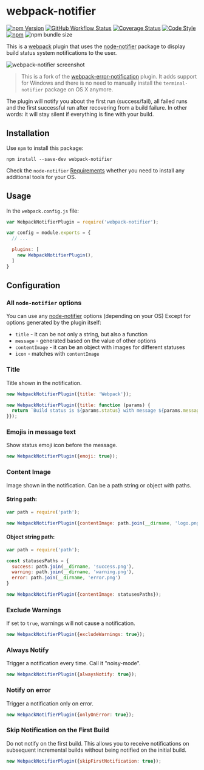 # webpack-notifier

[![npm Version](https://img.shields.io/npm/v/webpack-notifier.svg)](https://www.npmjs.com/package/webpack-notifier)
[![GitHub Workflow Status](https://github.com/Turbo87/webpack-notifier/workflows/CI/badge.svg)](https://github.com/Turbo87/webpack-notifier/actions?query=workflow:CI)
[![Coverage Status](https://coveralls.io/repos/github/Turbo87/webpack-notifier/badge.svg)](https://coveralls.io/github/Turbo87/webpack-notifier?branch=master)
[![Code Style](https://badgen.net/badge/code%20style/Airbnb/007ec6?icon=airbnb)](https://github.com/airbnb/javascript)  
[![npm](https://img.shields.io/npm/dm/webpack-notifier)](https://www.npmjs.com/package/webpack-notifier)
![npm bundle size](https://img.shields.io/bundlephobia/minzip/webpack-notifier)

This is a [webpack](http://webpack.github.io/) plugin that uses the
[node-notifier](https://github.com/mikaelbr/node-notifier) package to
display build status system notifications to the user.

![webpack-notifier screenshot](screenshot.png)

> This is a fork of the
[webpack-error-notification](https://github.com/vsolovyov/webpack-error-notification)
plugin. It adds support for Windows and there is no need to manually install
the `terminal-notifier` package on OS X anymore.

The plugin will notify you about the first run (success/fail),
all failed runs and the first successful run after recovering from
a build failure. In other words: it will stay silent if everything
is fine with your build.


## Installation

Use `npm` to install this package:

    npm install --save-dev webpack-notifier

Check the `node-notifier`
[Requirements](https://github.com/mikaelbr/node-notifier#requirements)
whether you need to install any additional tools for your OS.


## Usage

In the `webpack.config.js` file:

```js
var WebpackNotifierPlugin = require('webpack-notifier');

var config = module.exports = {
  // ...

  plugins: [
    new WebpackNotifierPlugin(),
  ]
}
```


## Configuration

### All `node-notifier` options

You can use any [node-notifier](https://www.npmjs.com/package/node-notifier) options (depending on your OS)
Except for options generated by the plugin itself:
* `title` - it can be not only a string, but also a function
* `message` - generated based on the value of other options
* `contentImage` - it can be an object with images for different statuses
* `icon` - matches with `contentImage`

### Title

Title shown in the notification.

```js
new WebpackNotifierPlugin({title: 'Webpack'});
```

```js
new WebpackNotifierPlugin({title: function (params) {
  return `Build status is ${params.status} with message ${params.message}`;
}});
```

### Emojis in message text

Show status emoji icon before the message.

```js
new WebpackNotifierPlugin({emoji: true});
```

### Content Image

Image shown in the notification. Can be a path string or object with paths.

#### String path:
```js
var path = require('path');

new WebpackNotifierPlugin({contentImage: path.join(__dirname, 'logo.png')});
```

#### Object string path:
```js
var path = require('path');

const statusesPaths = {
  success: path.join(__dirname, 'success.png'),
  warning: path.join(__dirname, 'warning.png'),
  error: path.join(__dirname, 'error.png')
}

new WebpackNotifierPlugin({contentImage: statusesPaths});
```

### Exclude Warnings

If set to `true`, warnings will not cause a notification.

```js
new WebpackNotifierPlugin({excludeWarnings: true});
```

### Always Notify

Trigger a notification every time. Call it "noisy-mode".

```js
new WebpackNotifierPlugin({alwaysNotify: true});
```

### Notify on error

Trigger a notification only on error.

```js
new WebpackNotifierPlugin({onlyOnError: true});
```

### Skip Notification on the First Build

Do not notify on the first build.  This allows you to receive notifications on subsequent incremental builds without being notified on the initial build.

```js
new WebpackNotifierPlugin({skipFirstNotification: true});
```
